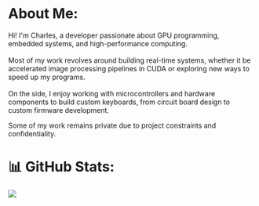 # About Me:
Hi! I'm Charles, a developer passionate about GPU programming, embedded systems, and high-performance computing.<br><br>Most of my work revolves around building real-time systems, whether it be accelerated image processing pipelines in CUDA or exploring new ways to speed up my programs.<br><br>On the side, I enjoy working with microcontrollers and hardware components to build custom keyboards, from circuit board design to custom firmware development. 

Some of my work remains private due to project constraints and confidentiality.

# 📊 GitHub Stats:
![](https://github-readme-stats.vercel.app/api/top-langs/?username=charl024&theme=github_dark&hide_border=false&include_all_commits=false&count_private=false&layout=compact)


<!-- Proudly created with GPRM ( https://gprm.itsvg.in ) -->
